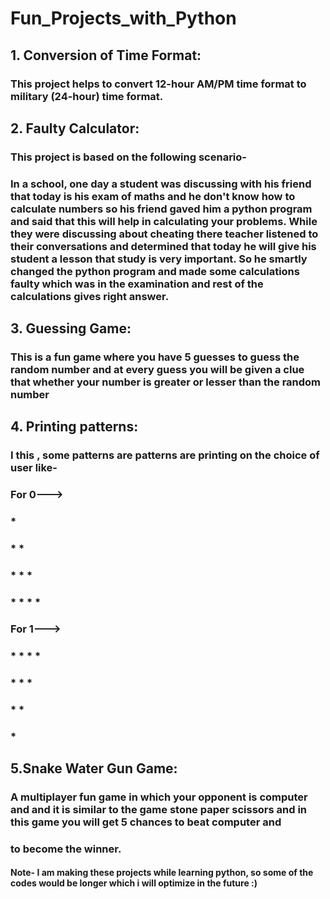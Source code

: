 # Fun_Projects_with_Python 

## 1. Conversion of Time Format:
### This project helps to convert 12-hour AM/PM time format to military (24-hour) time format.

## 2. Faulty Calculator:
### This project is based on the following scenario-
### In a school, one day a student was discussing with his friend that today is his exam of maths and he don't know how to calculate numbers so his friend gaved him a python program and said that this will help in calculating your problems. While they were discussing about cheating there teacher listened to their conversations and determined that today he will give his student a lesson that **study is very important**. So he smartly changed the python program and made some calculations faulty which was in the examination and rest of the calculations gives right answer.

## 3. Guessing Game:
### This is a fun game where you have 5 guesses to guess the random number and at every guess you will be given a clue that whether your number is greater or lesser than the random number

## 4. Printing patterns:
### I this , some patterns are patterns are printing on the choice of user like-
### For 0--->      
###                  *
###                  * *   
###                  * * *
###                  * * * *

### For 1--->     
###                  * * * *
###                  * * *
###                  * * 
###                  *

## 5.Snake Water Gun Game:
### A multiplayer fun game in which your opponent is computer and and it is similar to the game stone paper scissors and in this game you will get 5 chances to beat computer and 
### to become the winner.

#### Note- I am making these projects while learning python, so some of the codes would be longer which i will optimize in the future :)
